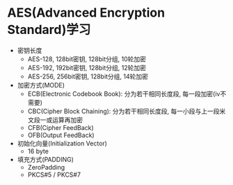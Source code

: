# AES(Advanced Encryption Standard)学习
- 密钥长度
    - AES-128, 128bit密钥, 128bit分组, 10轮加密
    - AES-192, 192bit密钥, 128bit分组, 12轮加密
    - AES-256, 256bit密钥, 128bit分组, 14轮加密
- 加密方式(MODE)
    - ECB(Electronic Codebook Book): 分为若干相同长度段, 每一段加密(iv不需要)
    - CBC(Cipher Block Chaining): 分为若干相同长度段, 每一小段与上一段米文段一或运算再加密
    - CFB(Cipher FeedBack)
    - OFB(Output FeedBack)
- 初始化向量(Initialization Vector)
    - 16 byte
- 填充方式(PADDING)
    - ZeroPadding
    - PKCS#5 / PKCS#7